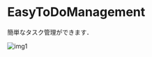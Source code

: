# EasyToDoManagement
簡単なタスク管理ができます．

![img1](https://github.com/MikamiTetsuro365/EasyToDoManagement/blob/master/img/01.)

